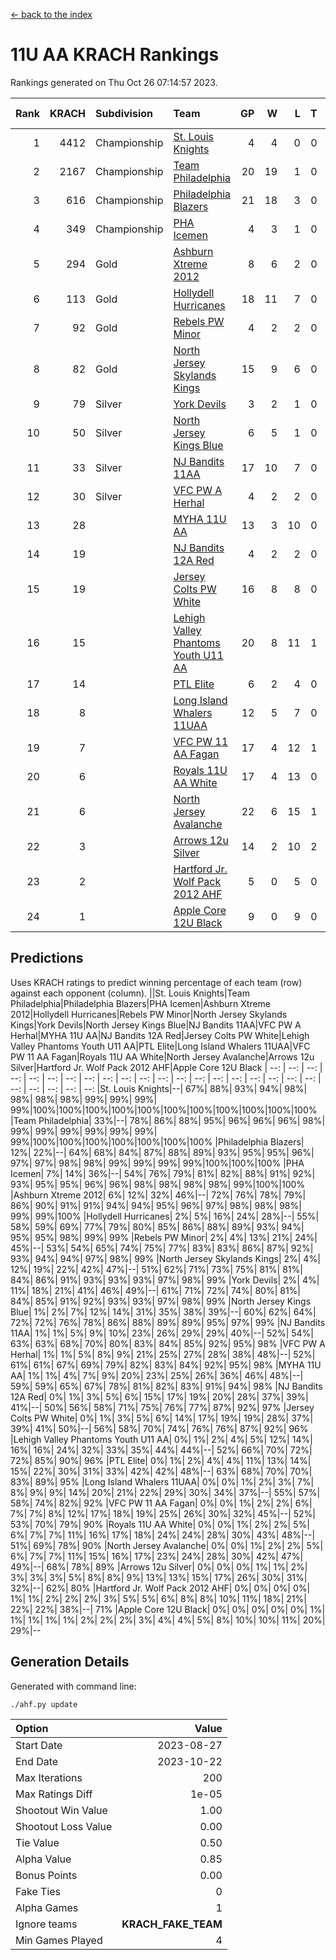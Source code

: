 [<- back to the index](readme.md)
# 11U AA KRACH Rankings
Rankings generated on Thu Oct 26 07:14:57 2023.

Rank|KRACH|Subdivision|Team|GP|W|L|T|OTW|OTL|SoS|Exp Wins|Win Diff
---:|---:|:---|:---|---:|---:|---:|---:|---:|---:|---:|---:|---:
1|4412|Championship|[St. Louis Knights](https://gamesheetstats.com/seasons/3659/teams/143319/schedule)|4|4|0|0|0|0|149|4.8|-0.0
2|2167|Championship|[Team Philadelphia](https://gamesheetstats.com/seasons/3659/teams/140788/schedule)|20|19|1|0|0|0|139|19.8|-0.0
3|616|Championship|[Philadelphia Blazers](https://gamesheetstats.com/seasons/3659/teams/140785/schedule)|21|18|3|0|0|0|420|18.8|-0.0
4|349|Championship|[PHA Icemen](https://gamesheetstats.com/seasons/3659/teams/143313/schedule)|4|3|1|0|0|0|457|3.8|-0.0
5|294|Gold|[Ashburn Xtreme 2012](https://gamesheetstats.com/seasons/3659/teams/140775/schedule)|8|6|2|0|1|0|497|6.8|-0.0
6|113|Gold|[Hollydell Hurricanes](https://gamesheetstats.com/seasons/3659/teams/140777/schedule)|18|11|7|0|0|0|578|11.9|0.0
7|92|Gold|[Rebels PW Minor](https://gamesheetstats.com/seasons/3659/teams/140786/schedule)|4|2|2|0|0|0|564|2.8|-0.0
8|82|Gold|[North Jersey Skylands Kings](https://gamesheetstats.com/seasons/3659/teams/140784/schedule)|15|9|6|0|1|1|364|9.9|0.0
9|79|Silver|[York Devils](https://gamesheetstats.com/seasons/3659/teams/140469/schedule)|3|2|1|0|1|0|546|2.9|0.0
10|50|Silver|[North Jersey Kings Blue](https://gamesheetstats.com/seasons/3659/teams/140459/schedule)|6|5|1|0|0|0|11|5.9|0.0
11|33|Silver|[NJ Bandits 11AA](https://gamesheetstats.com/seasons/3659/teams/140782/schedule)|17|10|7|0|0|1|188|10.9|0.0
12|30|Silver|[VFC PW A Herhal](https://gamesheetstats.com/seasons/3659/teams/140467/schedule)|4|2|2|0|0|0|50|2.9|0.0
13|28||[MYHA 11U AA](https://gamesheetstats.com/seasons/3659/teams/140781/schedule)|13|3|10|0|0|0|613|3.9|0.0
14|19||[NJ Bandits 12A Red](https://gamesheetstats.com/seasons/3659/teams/140458/schedule)|4|2|2|0|0|0|26|2.9|0.0
15|19||[Jersey Colts PW White](https://gamesheetstats.com/seasons/3659/teams/140778/schedule)|16|8|8|0|1|0|187|8.9|0.0
16|15||[Lehigh Valley Phantoms Youth U11 AA](https://gamesheetstats.com/seasons/3659/teams/140779/schedule)|20|8|11|1|1|0|518|9.4|0.0
17|14||[PTL Elite](https://gamesheetstats.com/seasons/3659/teams/140462/schedule)|6|2|4|0|0|0|37|2.9|0.0
18|8||[Long Island Whalers 11UAA](https://gamesheetstats.com/seasons/3659/teams/140780/schedule)|12|5|7|0|0|1|66|5.9|0.0
19|7||[VFC PW 11 AA Fagan](https://gamesheetstats.com/seasons/3659/teams/140789/schedule)|17|4|12|1|1|1|166|5.4|0.0
20|6||[Royals 11U AA White](https://gamesheetstats.com/seasons/3659/teams/140787/schedule)|17|4|13|0|0|0|255|4.9|0.0
21|6||[North Jersey Avalanche](https://gamesheetstats.com/seasons/3659/teams/140783/schedule)|22|6|15|1|1|3|131|7.4|0.0
22|3||[Arrows 12u Silver](https://gamesheetstats.com/seasons/3659/teams/140774/schedule)|14|2|10|2|0|0|65|3.9|0.0
23|2||[Hartford Jr. Wolf Pack 2012 AHF](https://gamesheetstats.com/seasons/3659/teams/140776/schedule)|5|0|5|0|0|0|40|0.9|0.0
24|1||[Apple Core 12U Black](https://gamesheetstats.com/seasons/3659/teams/140773/schedule)|9|0|9|0|0|0|537|0.9|0.0

## Predictions
Uses KRACH ratings to predict winning percentage of each team (row) against each opponent (column).
||St. Louis Knights|Team Philadelphia|Philadelphia Blazers|PHA Icemen|Ashburn Xtreme 2012|Hollydell Hurricanes|Rebels PW Minor|North Jersey Skylands Kings|York Devils|North Jersey Kings Blue|NJ Bandits 11AA|VFC PW A Herhal|MYHA 11U AA|NJ Bandits 12A Red|Jersey Colts PW White|Lehigh Valley Phantoms Youth U11 AA|PTL Elite|Long Island Whalers 11UAA|VFC PW 11 AA Fagan|Royals 11U AA White|North Jersey Avalanche|Arrows 12u Silver|Hartford Jr. Wolf Pack 2012 AHF|Apple Core 12U Black
| --: | --: | --: | --: | --: | --: | --: | --: | --: | --: | --: | --: | --: | --: | --: | --: | --: | --: | --: | --: | --: | --: | --: | --: | --: 
|St. Louis Knights|--| 67%| 88%| 93%| 94%| 98%| 98%| 98%| 98%| 99%| 99%| 99%| 99%|100%|100%|100%|100%|100%|100%|100%|100%|100%|100%|100%
|Team Philadelphia| 33%|--| 78%| 86%| 88%| 95%| 96%| 96%| 96%| 98%| 99%| 99%| 99%| 99%| 99%| 99%| 99%|100%|100%|100%|100%|100%|100%|100%
|Philadelphia Blazers| 12%| 22%|--| 64%| 68%| 84%| 87%| 88%| 89%| 93%| 95%| 95%| 96%| 97%| 97%| 98%| 98%| 99%| 99%| 99%| 99%|100%|100%|100%
|PHA Icemen|  7%| 14%| 36%|--| 54%| 76%| 79%| 81%| 82%| 88%| 91%| 92%| 93%| 95%| 95%| 96%| 96%| 98%| 98%| 98%| 98%| 99%|100%|100%
|Ashburn Xtreme 2012|  6%| 12%| 32%| 46%|--| 72%| 76%| 78%| 79%| 86%| 90%| 91%| 91%| 94%| 94%| 95%| 96%| 97%| 98%| 98%| 98%| 99%| 99%|100%
|Hollydell Hurricanes|  2%|  5%| 16%| 24%| 28%|--| 55%| 58%| 59%| 69%| 77%| 79%| 80%| 85%| 86%| 88%| 89%| 93%| 94%| 95%| 95%| 98%| 99%| 99%
|Rebels PW Minor|  2%|  4%| 13%| 21%| 24%| 45%|--| 53%| 54%| 65%| 74%| 75%| 77%| 83%| 83%| 86%| 87%| 92%| 93%| 94%| 94%| 97%| 98%| 99%
|North Jersey Skylands Kings|  2%|  4%| 12%| 19%| 22%| 42%| 47%|--| 51%| 62%| 71%| 73%| 75%| 81%| 81%| 84%| 86%| 91%| 93%| 93%| 93%| 97%| 98%| 99%
|York Devils|  2%|  4%| 11%| 18%| 21%| 41%| 46%| 49%|--| 61%| 71%| 72%| 74%| 80%| 81%| 84%| 85%| 91%| 92%| 93%| 93%| 97%| 98%| 99%
|North Jersey Kings Blue|  1%|  2%|  7%| 12%| 14%| 31%| 35%| 38%| 39%|--| 60%| 62%| 64%| 72%| 72%| 76%| 78%| 86%| 88%| 89%| 89%| 95%| 97%| 99%
|NJ Bandits 11AA|  1%|  1%|  5%|  9%| 10%| 23%| 26%| 29%| 29%| 40%|--| 52%| 54%| 63%| 63%| 68%| 70%| 80%| 83%| 84%| 85%| 92%| 95%| 98%
|VFC PW A Herhal|  1%|  1%|  5%|  8%|  9%| 21%| 25%| 27%| 28%| 38%| 48%|--| 52%| 61%| 61%| 67%| 69%| 79%| 82%| 83%| 84%| 92%| 95%| 98%
|MYHA 11U AA|  1%|  1%|  4%|  7%|  9%| 20%| 23%| 25%| 26%| 36%| 46%| 48%|--| 59%| 59%| 65%| 67%| 78%| 81%| 82%| 83%| 91%| 94%| 98%
|NJ Bandits 12A Red|  0%|  1%|  3%|  5%|  6%| 15%| 17%| 19%| 20%| 28%| 37%| 39%| 41%|--| 50%| 56%| 58%| 71%| 75%| 76%| 77%| 87%| 92%| 97%
|Jersey Colts PW White|  0%|  1%|  3%|  5%|  6%| 14%| 17%| 19%| 19%| 28%| 37%| 39%| 41%| 50%|--| 56%| 58%| 70%| 74%| 76%| 76%| 87%| 92%| 96%
|Lehigh Valley Phantoms Youth U11 AA|  0%|  1%|  2%|  4%|  5%| 12%| 14%| 16%| 16%| 24%| 32%| 33%| 35%| 44%| 44%|--| 52%| 66%| 70%| 72%| 72%| 85%| 90%| 96%
|PTL Elite|  0%|  1%|  2%|  4%|  4%| 11%| 13%| 14%| 15%| 22%| 30%| 31%| 33%| 42%| 42%| 48%|--| 63%| 68%| 70%| 70%| 83%| 89%| 95%
|Long Island Whalers 11UAA|  0%|  0%|  1%|  2%|  3%|  7%|  8%|  9%|  9%| 14%| 20%| 21%| 22%| 29%| 30%| 34%| 37%|--| 55%| 57%| 58%| 74%| 82%| 92%
|VFC PW 11 AA Fagan|  0%|  0%|  1%|  2%|  2%|  6%|  7%|  7%|  8%| 12%| 17%| 18%| 19%| 25%| 26%| 30%| 32%| 45%|--| 52%| 53%| 70%| 79%| 90%
|Royals 11U AA White|  0%|  0%|  1%|  2%|  2%|  5%|  6%|  7%|  7%| 11%| 16%| 17%| 18%| 24%| 24%| 28%| 30%| 43%| 48%|--| 51%| 69%| 78%| 90%
|North Jersey Avalanche|  0%|  0%|  1%|  2%|  2%|  5%|  6%|  7%|  7%| 11%| 15%| 16%| 17%| 23%| 24%| 28%| 30%| 42%| 47%| 49%|--| 68%| 78%| 89%
|Arrows 12u Silver|  0%|  0%|  0%|  1%|  1%|  2%|  3%|  3%|  3%|  5%|  8%|  8%|  9%| 13%| 13%| 15%| 17%| 26%| 30%| 31%| 32%|--| 62%| 80%
|Hartford Jr. Wolf Pack 2012 AHF|  0%|  0%|  0%|  0%|  1%|  1%|  2%|  2%|  2%|  3%|  5%|  5%|  6%|  8%|  8%| 10%| 11%| 18%| 21%| 22%| 22%| 38%|--| 71%
|Apple Core 12U Black|  0%|  0%|  0%|  0%|  0%|  1%|  1%|  1%|  1%|  1%|  2%|  2%|  2%|  3%|  4%|  4%|  5%|  8%| 10%| 10%| 11%| 20%| 29%|--

## Generation Details

Generated with command line:
```
./ahf.py update
```

| Option | Value |
| :----- | ----: |
| Start Date | 2023-08-27 |
| End Date | 2023-10-22 |
| Max Iterations | 200 |
| Max Ratings Diff | 1e-05 |
| Shootout Win Value | 1.00 |
| Shootout Loss Value | 0.00 |
| Tie Value | 0.50 |
| Alpha Value | 0.85 |
| Bonus Points | 0.00 |
| Fake Ties | 0 |
| Alpha Games | 1 |
| Ignore teams | __KRACH_FAKE_TEAM__ |
| Min Games Played | 4 |

